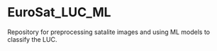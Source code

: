 # EuroSat_LUC_ML
Repository for preprocessing satalite images and using ML models to classify the LUC.
